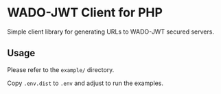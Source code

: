 WADO-JWT Client for PHP
=======================

Simple client library for generating URLs to WADO-JWT secured servers.

## Usage

Please refer to the `example/` directory.

Copy `.env.dist` to `.env` and adjust to run the examples.
